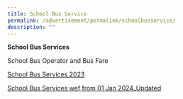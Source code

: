 ```yaml
---
title: School Bus Service
permalink: /advertisement/permalink/schoolbusservice/
description: ""
---
```

**School Bus Services**

School Bus Operator and Bus Fare

[School Bus Services 2023](/files/school%20bus%20operator%20and%20fare%20for%20web.pdf)

[School Bus Services wef from 01 Jan 2024_Updated](/files/school%20bus%20services%20wef%20from%2001%20jan%202024_updated.pdf)
